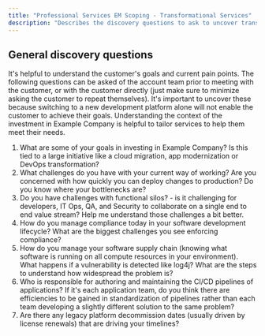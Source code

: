 ```yaml
---
title: "Professional Services EM Scoping - Transformational Services"
description: "Describes the discovery questions to ask to uncover transformational services opportunities."
---
```


## General discovery questions

It's helpful to understand the customer's goals and current pain points. The following questions can be asked of the account team prior to meeting with the customer, or with the customer directly (just make sure to minimize asking the customer to repeat themselves). It's important to uncover these because switching to a new development platform alone will not enable the customer to achieve their goals. Understanding the context of the investment in Example Company is helpful to tailor services to help them meet their needs.

1. What are some of your goals in investing in Example Company? Is this tied to a large initiative like a cloud migration, app modernization or DevOps transformation?
2. What challenges do you have with your current way of working? Are you concerned with how quickly you can deploy changes to production? Do you know where your bottlenecks are?
3. Do you have challenges with functional silos? - is it challenging for developers, IT Ops, QA, and Security to collaborate on a single end to end value stream? Help me understand those challenges a bit better.
4. How do you manage compliance today in your software development lifecycle? What are the biggest challenges you see enforcing compliance?
5. How do you manage your software supply chain (knowing what software is running on all compute resources in your environment). What happens if a vulnerability is detected like log4j? What are the steps to understand how widespread the problem is?
6. Who is responsible for authoring and maintaining the CI/CD pipelines of applications? If it's each application team, do you think there are efficiencies to be gained in standardization of pipelines rather than each team developing a slightly different solution to the same problem?
7. Are there any legacy platform decommission dates (usually driven by license renewals) that are driving your timelines?
